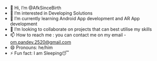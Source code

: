 - 👋 Hi, I’m @AfkSinceBirth
- 👀 I’m interested in Developing Solutions
- 🌱 I’m currently learning Android App development and AR App development
- 💞️ I’m looking to collaborate on projects that can best utilise my skills
- 📫 How to reach me : you can contact me on my email - om.pandey.2520@gmail.com
- 😄 Pronouns: he/him
- ⚡ Fun fact: I am Sleeping😴 

<!---
AfkSinceBirth/AfkSinceBirth is a ✨ special ✨ repository because its `README.md` (this file) appears on your GitHub profile.
You can click the Preview link to take a look at your changes.
--->

